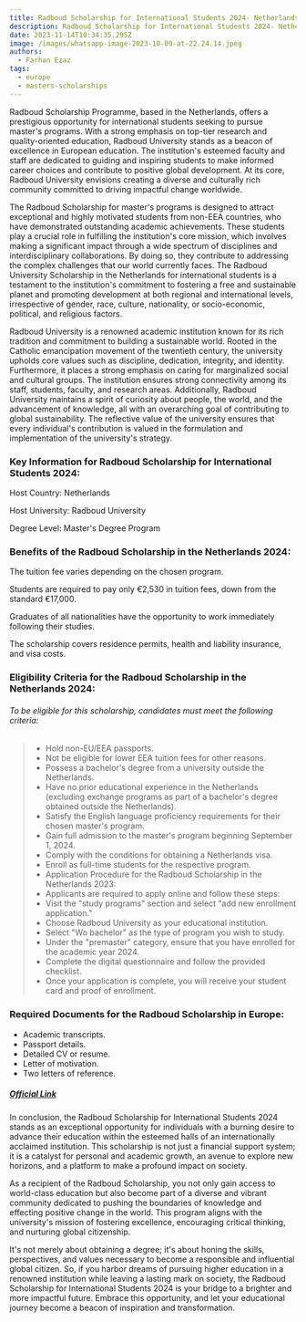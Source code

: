 ```yaml
---
title: Radboud Scholarship for International Students 2024- Netherlands
description: Radboud Scholarship for International Students 2024- Netherlands
date: 2023-11-14T10:34:35.295Z
image: /images/whatsapp-image-2023-10-09-at-22.24.14.jpeg
authors:
  - Farhan Ezaz
tags:
  - europe
  - masters-scholarships
---
```

Radboud Scholarship Programme, based in the Netherlands, offers a prestigious opportunity for international students seeking to pursue master's programs. With a strong emphasis on top-tier research and quality-oriented education, Radboud University stands as a beacon of excellence in European education. The institution's esteemed faculty and staff are dedicated to guiding and inspiring students to make informed career choices and contribute to positive global development. At its core, Radboud University envisions creating a diverse and culturally rich community committed to driving impactful change worldwide.

The Radboud Scholarship for master's programs is designed to attract exceptional and highly motivated students from non-EEA countries, who have demonstrated outstanding academic achievements. These students play a crucial role in fulfilling the institution's core mission, which involves making a significant impact through a wide spectrum of disciplines and interdisciplinary collaborations. By doing so, they contribute to addressing the complex challenges that our world currently faces. The Radboud University Scholarship in the Netherlands for international students is a testament to the institution's commitment to fostering a free and sustainable planet and promoting development at both regional and international levels, irrespective of gender, race, culture, nationality, or socio-economic, political, and religious factors.

Radboud University is a renowned academic institution known for its rich tradition and commitment to building a sustainable world. Rooted in the Catholic emancipation movement of the twentieth century, the university upholds core values such as discipline, dedication, integrity, and identity. Furthermore, it places a strong emphasis on caring for marginalized social and cultural groups. The institution ensures strong connectivity among its staff, students, faculty, and research areas. Additionally, Radboud University maintains a spirit of curiosity about people, the world, and the advancement of knowledge, all with an overarching goal of contributing to global sustainability. The reflective value of the university ensures that every individual's contribution is valued in the formulation and implementation of the university's strategy.

### **Key Information for Radboud Scholarship for International Students 2024:**

Host Country: Netherlands

Host University: Radboud University

Degree Level: Master's Degree Program

### **Benefits of the Radboud Scholarship in the Netherlands 2024:**

The tuition fee varies depending on the chosen program.

Students are required to pay only €2,530 in tuition fees, down from the standard €17,000.

Graduates of all nationalities have the opportunity to work immediately following their studies.

The scholarship covers residence permits, health and liability insurance, and visa costs.

### **Eligibility Criteria for the Radboud Scholarship in the Netherlands 2024:**

###### To be eligible for this scholarship, candidates must meet the following criteria:

> * Hold non-EU/EEA passports.
> * Not be eligible for lower EEA tuition fees for other reasons.
> * Possess a bachelor's degree from a university outside the Netherlands.
> * Have no prior educational experience in the Netherlands (excluding exchange programs as part of a bachelor's degree obtained outside the Netherlands).
> * Satisfy the English language proficiency requirements for their chosen master's program.
> * Gain full admission to the master's program beginning September 1, 2024.
> * Comply with the conditions for obtaining a Netherlands visa.
> * Enroll as full-time students for the respective program.
> * Application Procedure for the Radboud Scholarship in the Netherlands 2023:
> * Applicants are required to apply online and follow these steps:
> * Visit the "study programs" section and select "add new enrollment application."
> * Choose Radboud University as your educational institution.
> * Select "Wo bachelor" as the type of program you wish to study.
> * Under the "premaster" category, ensure that you have enrolled for the academic year 2024.
> * Complete the digital questionnaire and follow the provided checklist.
> * Once your application is complete, you will receive your student card and proof of enrollment.

### **Required Documents for the Radboud Scholarship in Europe:**

* Academic transcripts.
* Passport details.
* Detailed CV or resume.
* Letter of motivation.
* Two letters of reference.

##### [O﻿fficial Link](https://www.ru.nl/en/education/scholarships/radboud-scholarship-programme)

In conclusion, the Radboud Scholarship for International Students 2024 stands as an exceptional opportunity for individuals with a burning desire to advance their education within the esteemed halls of an internationally acclaimed institution. This scholarship is not just a financial support system; it is a catalyst for personal and academic growth, an avenue to explore new horizons, and a platform to make a profound impact on society.

As a recipient of the Radboud Scholarship, you not only gain access to world-class education but also become part of a diverse and vibrant community dedicated to pushing the boundaries of knowledge and effecting positive change in the world. This program aligns with the university's mission of fostering excellence, encouraging critical thinking, and nurturing global citizenship.

It's not merely about obtaining a degree; it's about honing the skills, perspectives, and values necessary to become a responsible and influential global citizen. So, if you harbor dreams of pursuing higher education in a renowned institution while leaving a lasting mark on society, the Radboud Scholarship for International Students 2024 is your bridge to a brighter and more impactful future. Embrace this opportunity, and let your educational journey become a beacon of inspiration and transformation.